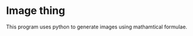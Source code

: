 [//]: <> (This is also a comment.)
<h1> Image thing </h1>
This program uses python to generate images using mathamtical formulae.
